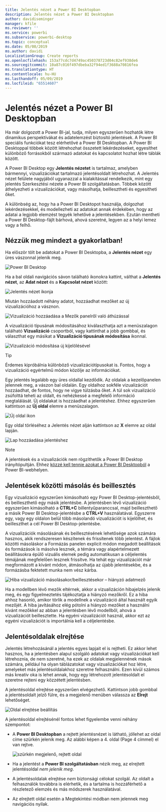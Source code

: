```yaml
---
title: Jelentés nézet a Power BI Desktopban
description: Jelentés nézet a Power BI Desktopban
author: davidiseminger
manager: kfile
ms.reviewer: ''
ms.service: powerbi
ms.subservice: powerbi-desktop
ms.topic: conceptual
ms.date: 05/08/2019
ms.author: davidi
LocalizationGroup: Create reports
ms.openlocfilehash: 153a77cdc7d4749ac450378723d04c82ef938de6
ms.sourcegitcommit: 10a87c016f497dbeba32f94ed1f3688a70816fea
ms.translationtype: HT
ms.contentlocale: hu-HU
ms.lasthandoff: 05/09/2019
ms.locfileid: "65514607"
---
```

# <a name="report-view-in-power-bi-desktop"></a>Jelentés nézet a Power BI Desktopban
Ha már dolgozott a Power BI-jal, tudja, milyen egyszerűen hozhatók létre dinamikus perspektívákat és adatelemzést biztosító jelentések. A Power BI speciális funkciókat tesz elérhetővé a Power BI Desktopban. A Power BI Desktoppal többek között létrehozhat összetett lekérdezéseket, egyesíthet különböző forrásokból származó adatokat és kapcsolatot hozhat létre táblák között.

A Power BI Desktop egy **Jelentés nézetet** is tartalmaz, amelyben bármennyi, vizualizációkat tartalmazó jelentésoldalt létrehozhat. A Jelentés nézet felülete nagyjából ugyanazzal a kialakítással rendelkezik, mint egy jelentés Szerkesztési nézete a Power BI szolgáltatásban. Többek között áthelyezheti a vizualizációkat, vagy másolhatja, beillesztheti és egyesítheti őket.

A különbség az, hogy ha a Power BI Desktopot használja, dolgozhat lekérdezésekkel, és modellezheti az adatokat annak érdekében, hogy az adatai a legjobb elemzést tegyék lehetővé a jelentésekben. Ezután mentheti a Power BI Desktop-fájlt bárhová, ahová szeretné, legyen az a helyi lemez vagy a felhő.

## <a name="lets-take-a-look"></a>Nézzük meg mindezt a gyakorlatban!
Ha először tölt be adatokat a Power BI Desktopba, a **Jelentés nézet** egy üres vászonnal jelenik meg.

![Power BI Desktop](media/desktop-report-view/pbi_reportviewinpbidesigner_reportview.png)

Ha a bal oldali navigációs sávon található ikonokra kattint, válthat a **Jelentés nézet**, az **Adat nézet** és a **Kapcsolat nézet** között:

![Jelentés nézet ikonja](media/desktop-report-view/pbi_reportviewinpbidesigner_changeview.png)

Miután hozzáadott néhány adatot, hozzáadhat mezőket az új vizualizációhoz a vásznon.

![Vizualizáció hozzáadása a Mezők panelről való áthúzással](media/desktop-report-view/pbid_reportview_addvis.gif)

A vizualizáció típusának módosításához kiválaszthatja azt a menüszalagon található **Vizualizáció** csoportból, vagy kattinthat a jobb gombbal, és választhat egy másikat a **Vizualizáció típusának módosítása** ikonnal.

![Vizualizáció módosítása új kijelölésével](media/desktop-report-view/pbid_reportview_changevis.gif)

> [!TIP]
> Érdemes kipróbálnia különböző vizualizációtípusokat is. Fontos, hogy a vizualizáció egyértelmű módon közölje az információkat.

Egy jelentés legalább egy üres oldallal kezdődik. Az oldalak a kezelőpanelen jelennek meg, a vászon bal oldalán. Egy oldalhoz sokféle vizualizációt hozzáadhat, de fontos, hogy ne vigye túlzásba őket. A túl sok vizualizáció zsúfolttá teheti az oldalt, és nehézkessé a megfelelő információ megtalálását. Új oldalakat is hozzáadhat a jelentéshez. Ehhez egyszerűen kattintson az **Új oldal** elemre a menüszalagon.

![Új oldal ikon](media/desktop-report-view/pbidesignerreportviewnewpage.png)

Egy oldal törléséhez a Jelentés nézet alján kattintson az **X** elemre az oldal lapján.

![Lap hozzáadása jelentéshez](media/desktop-report-view/pbi_reportviewinpbidesigner_deletepage.png)

> [!NOTE]
> A jelentések és a vizualizációk nem rögzíthetők a Power BI Desktop irányítópultján. Ehhez [közzé kell tennie azokat a Power BI Desktopból](desktop-upload-desktop-files.md) a Power BI-webhelyen.

## <a name="copy-and-paste-between-reports"></a>Jelentések közötti másolás és beillesztés

Egy vizualizáció egyszerűen kimásolható egy Power BI Desktop-jelentésből, és beilleszthető egy másik jelentésbe. A jelentésben lévő vizualizáció egyszerűen kimásolható a **CTRL+C** billentyűparanccsal, majd beilleszthető a másik Power BI Desktop-jelentésbe a **CTRL+V** használatával. Egyszerre egy, vagy egy oldalon belül több másolandó vizualizációt is kijelölhet, és beilleszthet a cél Power BI Desktop-jelentésbe. 

A vizualizációk másolásának és beillesztésének lehetősége azok számára hasznos, akik rendszeresen készítenek és frissítenek több jelentést. A fájlok közötti másoláskor a Formázás panelen explicit módon megadott beállítások és formázások is másolva lesznek, a témára vagy alapértelmezett beállításokra épülő vizuális elemek pedig automatikusan a céljelentés témájának megfelelően lesznek frissítve. Ha tehát egy vizualizációt már megformázott a kívánt módon, átmásolhatja az újabb jelentésekbe, és a formázásba fektetett munka nem vész kárba.

![Hiba vizualizáció másolásakor/beillesztésekor – hiányzó adatmező](media/desktop-report-view/report-view_05.png)

Ha a modellben lévő mezők eltérnek, akkor a vizualizáción hibajelzés jelenik meg, és egy figyelmeztetés tájékoztatja a hiányzó mezőkről. Ez a hiba ahhoz hasonló, amikor törlik a modellnek a vizualizáció által használt egyik mezőjét. A hiba javításához elég pótolni a hiányzó mezőket a használni kívánt mezőkkel az abban a jelentésben lévő modellből, ahová a vizualizációt beillesztette. Ha egyéni vizualizációt használ, akkor ezt az egyéni vizualizációt is importálnia kell a céljelentésbe.




## <a name="hide-report-pages"></a>Jelentésoldalak elrejtése

Jelentés létrehozásánál a jelentés egyes lapjait el is rejtheti. Ez akkor lehet hasznos, ha a jelentésben alapul szolgáló adatokat vagy vizualizációkat kell létrehoznia, de nem szeretné, ha ezek az oldalak megjelennének mások számára, például ha olyan táblázatokat vagy vizualizációkat hoz létre, amelyeket más jelentésoldalakhoz szeretne felhasználni. Ezen kívül számos más kreatív oka is lehet annak, hogy egy létrehozott jelentésoldalt el szeretne rejteni egy közzétett jelentésben. 

A jelentésoldal elrejtése egyszerűen elvégezhető. Kattintson jobb gombbal a jelentésoldalt jelző fülre, és a megjelenő menüben válassza az **Elrejt** lehetőséget.

![Oldal elrejtése beállítás](media/desktop-report-view/report-view_05.png)

A jelentésoldal elrejtésénél fontos lehet figyelembe venni néhány szempontot:

* A **Power BI Desktopban** a rejtett jelentésnézet is látható, jóllehet az oldal címe szürkén jelenik meg. Az alábbi képen a 4. oldal (Page 4 címmel) el van rejtve.

    ![szürkén megjelenő, rejtett oldal](media/desktop-report-view/report-view_06.png)

* Ha a jelentést a **Power BI szolgáltatásban** nézik meg, az elrejtett jelentésoldal *nem jelenik meg*.

* A jelentésoldalak elrejtése *nem* biztonsági célokat szolgál. Az oldalt a felhasználók továbbra is elérhetik, és a tartalma is hozzáférhető a részletező elemzés és más módszerek használatával.

* Az elrejtett oldal esetén a Megtekintési módban nem jelennek meg navigációs nyilak.

